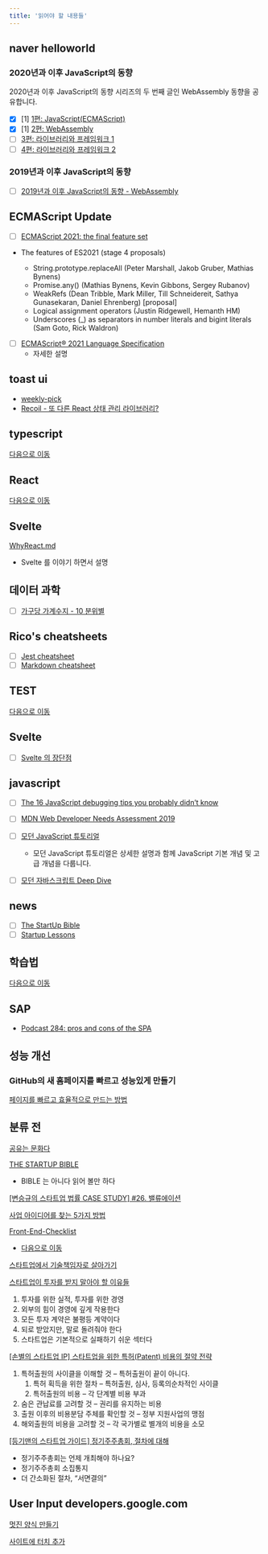 ```yaml
---
title: '읽어야 할 내용들'
---
```


## naver helloworld

### 2020년과 이후 JavaScript의 동향

2020년과 이후 JavaScript의 동향 시리즈의 두 번째 글인 WebAssembly 동향을 공유합니다.

-   [x] [1] [1편: JavaScript(ECMAScript)](https://d2.naver.com/helloworld/4268738)
-   [x] [1] [2편: WebAssembly](https://d2.naver.com/helloworld/8257914)
-   [ ] [3편: 라이브러리와 프레임워크 1](https://d2.naver.com/helloworld/7226235)
-   [ ] [4편: 라이브러리와 프레임워크 2](https://d2.naver.com/helloworld/6951656)

### 2019년과 이후 JavaScript의 동향

-   [ ] [2019년과 이후 JavaScript의 동향 - WebAssembly](https://d2.naver.com/helloworld/8786166)

## ECMAScript Update

-   [ ] [ECMAScript 2021: the final feature set](https://2ality.com/2020/09/ecmascript-2021.html)
-   The features of ES2021 (stage 4 proposals)

    -   String.prototype.replaceAll (Peter Marshall, Jakob Gruber, Mathias Bynens)
    -   Promise.any() (Mathias Bynens, Kevin Gibbons, Sergey Rubanov)
    -   WeakRefs (Dean Tribble, Mark Miller, Till Schneidereit, Sathya Gunasekaran, Daniel Ehrenberg) [proposal]
    -   Logical assignment operators (Justin Ridgewell, Hemanth HM)
    -   Underscores (\_) as separators in number literals and bigint literals (Sam Goto, Rick Waldron)

-   [ ] [ECMAScript® 2021 Language Specification](https://tc39.es/ecma262/2021/#sec-hosts-and-implementations)
    -   자세한 설명

## toast ui

-   [weekly-pick](https://ui.toast.com/weekly-pick/ko/)
-   [Recoil - 또 다른 React 상태 관리 라이브러리?](https://ui.toast.com/weekly-pick/ko_20200616)

## typescript

[다음으로 이동](/typescript)

## React

[다음으로 이동](/react)

## Svelte

[WhyReact.md](https://gist.github.com/sebmarkbage/a5ef436427437a98408672108df01919)

-   Svelte 를 이야기 하면서 설명

## 데이터 과학

-   [ ] [가구당 가계수지 - 10 분위별](https://statkclee.github.io/viz/viz-household-balance-deciles.html#major-surplus)

## Rico's cheatsheets

-   [ ] [Jest cheatsheet](https://devhints.io/jest)
-   [ ] [Markdown cheatsheet](https://devhints.io/markdown)

## TEST

[다음으로 이동](/front-test)

## Svelte

-   [ ] [Svelte 의 장단점](https://gist.github.com/rabelais88/19bfe8dfd29d901554389f0a8cc8947a)

## javascript

-   [ ] [The 16 JavaScript debugging tips you probably didn’t know](https://raygun.com/learn/javascript-debugging-tips?utm_medium=newsletter&utm_source=javascriptweekly&utm_campaign=cooperpress&utm_content=article)

-   [ ] [MDN Web Developer Needs Assessment 2019](https://mdn-web-dna.s3-us-west-2.amazonaws.com/MDN-Web-DNA-Report-2019.pdf)

-   [ ] [모던 JavaScript 튜토리얼](https://ko.javascript.info/)

    -   모던 JavaScript 튜토리얼은 상세한 설명과 함께 JavaScript 기본 개념 및 고급 개념을 다룹니다.

-   [ ] [모던 자바스크립트 Deep Dive](https://poiemaweb.com/)

## news

-   [ ] [The StartUp Bible](https://www.thestartupbible.com/)
-   [ ] [Startup Lessons](http://tkim.co/)

## 학습법

[다음으로 이동](/working)

## SAP

-   [Podcast 284: pros and cons of the SPA](https://stackoverflow.blog/2020/11/06/podcast-284-pros-and-cons-of-the-spa/?utm_source=Iterable&utm_medium=email&utm_campaign=the_overflow_newsletter)

## 성능 개선

### GitHub의 새 홈페이지를 빠르고 성능있게 만들기

[페이지를 빠르고 효율적으로 만드는 방법](https://github.blog/2021-01-29-making-githubs-new-homepage-fast-and-performant/)

## 분류 전

[공유는 문화다](https://techhtml.github.io/blog/2016/05/developer)

[THE STARTUP BIBLE](https://www.thestartupbible.com/)

-   BIBLE 는 아니다 읽어 볼만 하다

[[변승규의 스타트업 법률 CASE STUDY] #26. 밸류에이션](https://platum.kr/archives/157480)

[사업 아이디어를 찾는 5가지 방법](http://tkim.co/2020/11/10/7ways-for-startup-ideas/)

[Front-End-Checklist](https://github.com/thedaviddias/Front-End-Checklist)

-   [다음으로 이동](/front-end-checklist)

[스타트업에서 기술책임자로 살아가기](https://www.slideshare.net/lqez/ss-36301654?fbclid=IwAR0loXU9F4FgEGgGfh4r39a2atj_b5PbJUjfBaRH9EZZvbyU7i_uNZZZm2Y)

[스타트업이 투자를 받지 말아야 할 이유들](https://brunch.co.kr/@mobiinside/2834)

1. 투자를 위한 실적, 투자를 위한 경영
2. 외부의 힘이 경영에 깊게 작용한다
3. 모든 투자 계약은 불평등 계약이다
4. 되로 받았지만, 말로 돌려줘야 한다
5. 스타트업은 기본적으로 실패하기 쉬운 섹터다

[[손별의 스타트업 IP] 스타트업을 위한 특허(Patent) 비용의 절약 전략](https://www.mobiinside.co.kr/2021/03/05/startup-patent/)

1. 특허출원의 사이클을 이해할 것 – 특허출원이 끝이 아니다.
    1. 특허 획득을 위한 절차 – 특허출원, 심사, 등록의순차적인 사이클
    2. 특허출원의 비용 – 각 단계별 비용 부과
2. 숨은 관납료를 고려할 것 – 권리를 유지하는 비용
3. 출원 이후의 비용분담 주체를 확인할 것 – 정부 지원사업의 맹점
4. 해외출원의 비용을 고려할 것 – 각 국가별로 별개의 비용을 소모

[[등기맨의 스타트업 가이드] 정기주주총회, 절차에 대해](https://www.venturesquare.net/824462)

-   정기주주총회는 언제 개최해야 하나요?
-   정기주주총회 소집통지
-   더 간소화된 절차, “서면결의”

## User Input developers.google.com

[멋진 양식 만들기](https://developers.google.com/web/fundamentals/design-and-ux/input/forms?hl=ko)

[사이트에 터치 추가](https://developers.google.com/web/fundamentals/design-and-ux/input/touch?hl=ko)
